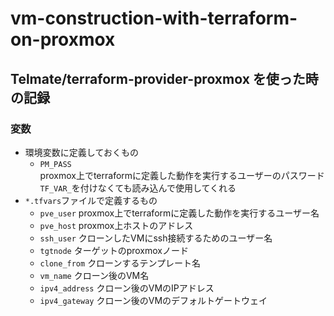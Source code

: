 # vm-construction-with-terraform-on-proxmox
  
## Telmate/terraform-provider-proxmox を使った時の記録

### 変数
- 環境変数に定義しておくもの
  - `PM_PASS`  
    proxmox上でterraformに定義した動作を実行するユーザーのパスワード  
    `TF_VAR_`を付けなくても読み込んで使用してくれる
- `*.tfvars`ファイルで定義するもの
  - `pve_user`  proxmox上でterraformに定義した動作を実行するユーザー名
  - `pve_host`  proxmox上ホストのアドレス
  - `ssh_user`  クローンしたVMにssh接続するためのユーザー名
  - `tgtnode`  ターゲットのproxmoxノード
  - `clone_from`  クローンするテンプレート名
  - `vm_name`  クローン後のVM名
  - `ipv4_address`  クローン後のVMのIPアドレス
  - `ipv4_gateway`  クローン後のVMのデフォルトゲートウェイ
